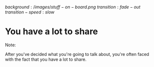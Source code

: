 $background:/images/stuff-on-board.png$
$transition:fade-out$
$transition-speed:slow$

# You have a lot to share


Note:

After you've decided what you're going to talk about, you're often faced with the fact that you have a lot to share.
